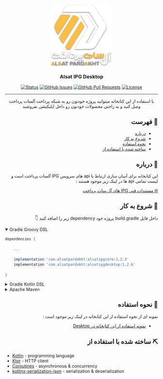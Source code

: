 <p align="center">
  <a href="" rel="noopener">
 <img width=200px height=200px src="./logo.png" alt="Project logo"></a>
</p>

<h3 align="center">Alsat IPG Desktop</h3>

<div align="center">


[![Status](https://img.shields.io/badge/status-active-success.svg)]()
[![GitHub Issues](https://img.shields.io/github/issues/AlsatPardakht/AlsatIPGDesktop.svg)](https://github.com/AlsatPardakht/AlsatIPGDesktop/issues)
[![GitHub Pull Requests](https://img.shields.io/github/issues-pr/AlsatPardakht/AlsatIPGDesktop.svg)](https://github.com/AlsatPardakht/AlsatIPGDesktop/pulls)
[![License](https://img.shields.io/badge/license-MIT-blue.svg)](/LICENSE)

</div>

---

<p align="center">با استفاده از این کتابخانه میتوانید پروژه خودتون رو به شبکه پرداخت آلسات پرداخت وصل کنید و به راحتی محصولات خودتون رو داخل اپلیکیشن بفروشید
    <br> 
</p>

<div dir="rtl">

## 📝 فهرست

- [درباره](#about)
- [شروع به کار](#getting_started)
- [نحوه استفاده](#usage)
- [ساخته شده با استفاده از](#built_using)

## 🧐 درباره <a name = "about"></a>
<p dir="rtl">
این کتابخانه برای آسان سازی ارتباط با api های سرویس IPG آلسات پرداخت است و لیست تمامی api ها در لینک زیر موجود هستند  :
</p>
<a href="https://www.alsatpardakht.com/TechnicalDocumentation/191">🌐 مستندات فنی IPG های آل سات پرداخت</a><br>

## 🏁 شروع به کار <a name = "getting_started"></a>

داخل فایل build.gradle پروژه خود dependency زیر را اضافه کنید 👇

</div>

<details open>
    <summary>Gradle Groovy DSL</summary>

```gradle
dependencies {

    ...

    implementation 'com.alsatpardakht:alsatipgcore:1.2.3'
    implementation 'com.alsatpardakht:alsatipgdesktop:1.2.6'

}
```

</details>

<details>
    <summary>Gradle Kotlin DSL</summary>

```Kotlin
implementation("com.alsatpardakht:alsatipgcore:1.2.3")
implementation("com.alsatpardakht:alsatipgdesktop:1.2.6")
```

</details>

<details>
    <summary>Apache Maven</summary>

```XML
<dependency>
  <groupId>com.alsatpardakht</groupId>
  <artifactId>alsatipgcore</artifactId>
  <version>1.2.3</version>
</dependency>

<dependency>
  <groupId>com.alsatpardakht</groupId>
  <artifactId>alsatipgdesktop</artifactId>
  <version>1.2.6</version>
</dependency>
```

</details>

<div dir="rtl">

## 🎈 نحوه استفاده <a name="usage"></a>

 نمونه ای از نحوه استفاده از این کتابخانه در لینک زیر موجود است :

- <a href="https://www.github.com/AlsatPardakht/AlsatIPGDesktopExample">نمونه استفاده از این کتابخانه در Desktop</a><br>


## ⛏️ ساخته شده با استفاده از  <a name = "built_using"></a>

</div>

- [Kotlin](https://kotlinlang.org/) - programming language
- [Ktor](https://ktor.io/) - HTTP client
- [Coroutines](https://kotlinlang.org/docs/coroutines-overview.html) - asynchronous & concurrency
- [kotlinx-serialization-json](https://github.com/Kotlin/kotlinx.serialization) - serialization & deserialization